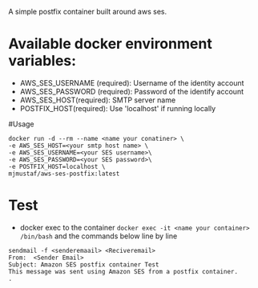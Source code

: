 A simple postfix container built around aws ses.

# Available docker environment variables:
- AWS_SES_USERNAME (required): Username of the identity account
- AWS_SES_PASSWORD (required): Password of the identify account
- AWS_SES_HOST(required): SMTP server name
- POSTFIX_HOST(required): Use 'localhost' if running locally

#Usage
```
docker run -d --rm --name <name your conatiner> \
-e AWS_SES_HOST=<your smtp host name> \
-e AWS_SES_USERNAME=<your SES username>\
-e AWS_SES_PASSWORD=<your SES password>\
-e POSTFIX_HOST=localhost \
mjmustaf/aws-ses-postfix:latest
```

# Test 

- docker exec to the container  ``` docker exec -it <name your container> /bin/bash ``` and the commands 
below line by line
```
sendmail -f <senderemaail> <Reciveremail>
From:  <Sender Email>
Subject: Amazon SES postfix container Test                
This message was sent using Amazon SES from a postfix container.            
.
```
